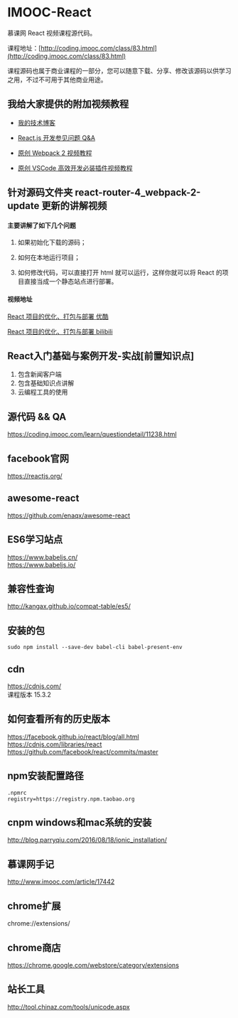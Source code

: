 # IMOOC-React
慕课网 React 视频课程源代码。

课程地址：[http://coding.imooc.com/class/83.html](http://coding.imooc.com/class/83.html)

课程源码也属于商业课程的一部分，您可以随意下载、分享、修改该源码以供学习之用，不过不可用于其他商业用途。

## 我给大家提供的附加视频教程

* [我的技术博客](http://blog.parryqiu.com/)

* [React.js 开发参见问题 Q&A](http://blog.parryqiu.com/2017/03/09/react-q-and-a/)

* [原创 Webpack 2 视频教程](https://devopen.club/course/webpack)

* [原创 VSCode 高效开发必装插件视频教程](https://devopen.club/course/vscode)

## 针对源码文件夹 react-router-4_webpack-2-update 更新的讲解视频

#### 主要讲解了如下几个问题

1. 如果初始化下载的源码；

2. 如何在本地运行项目；

3. 如何修改代码，可以直接打开 html 就可以运行，这样你就可以将 React 的项目直接当成一个静态站点进行部署。

#### 视频地址

[React 项目的优化、打包与部署 优酷](http://v.youku.com/v_show/id_XMzQ5MjE3NDg1Ng==.html)

[React 项目的优化、打包与部署 bilibili](https://www.bilibili.com/video/av21258295/)
## React入门基础与案例开发-实战[前置知识点]
1. 包含新闻客户端
2. 包含基础知识点讲解
3. 云编程工具的使用
## 源代码 && QA
https://coding.imooc.com/learn/questiondetail/11238.html
## facebook官网
https://reactjs.org/
## awesome-react
https://github.com/enaqx/awesome-react
## ES6学习站点
https://www.babeljs.cn/  
https://www.babeljs.io/  
## 兼容性查询
http://kangax.github.io/compat-table/es5/
## 安装的包
```
sudo npm install --save-dev babel-cli babel-present-env
```
## cdn
https://cdnjs.com/  
课程版本 15.3.2
## 如何查看所有的历史版本
https://facebook.github.io/react/blog/all.html  
https://cdnjs.com/libraries/react  
https://github.com/facebook/react/commits/master
## npm安装配置路径
```
.npmrc
registry=https://registry.npm.taobao.org
```
## cnpm windows和mac系统的安装
http://blog.parryqiu.com/2016/08/18/ionic_installation/
## 慕课网手记
http://www.imooc.com/article/17442
## chrome扩展
chrome://extensions/
## chrome商店
https://chrome.google.com/webstore/category/extensions
## 站长工具
http://tool.chinaz.com/tools/unicode.aspx
